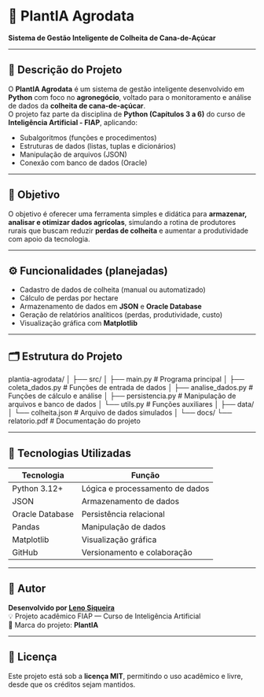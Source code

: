 # 🌾 PlantIA Agrodata

**Sistema de Gestão Inteligente de Colheita de Cana-de-Açúcar**

---

## 📘 Descrição do Projeto

O **PlantIA Agrodata** é um sistema de gestão inteligente desenvolvido em **Python** com foco no **agronegócio**, voltado para o monitoramento e análise de dados da **colheita de cana-de-açúcar**.  
O projeto faz parte da disciplina de **Python (Capítulos 3 a 6)** do curso de **Inteligência Artificial - FIAP**, aplicando:

- Subalgoritmos (funções e procedimentos)
- Estruturas de dados (listas, tuplas e dicionários)
- Manipulação de arquivos (JSON)
- Conexão com banco de dados (Oracle)

---

## 🧠 Objetivo

O objetivo é oferecer uma ferramenta simples e didática para **armazenar, analisar e otimizar dados agrícolas**, simulando a rotina de produtores rurais que buscam reduzir **perdas de colheita** e aumentar a produtividade com apoio da tecnologia.

---

## ⚙️ Funcionalidades (planejadas)

- Cadastro de dados de colheita (manual ou automatizado)
- Cálculo de perdas por hectare
- Armazenamento de dados em **JSON** e **Oracle Database**
- Geração de relatórios analíticos (perdas, produtividade, custo)
- Visualização gráfica com **Matplotlib**

---

## 🗂️ Estrutura do Projeto

plantia-agrodata/
│
├── src/
│ ├── main.py # Programa principal
│ ├── coleta_dados.py # Funções de entrada de dados
│ ├── analise_dados.py # Funções de cálculo e análise
│ ├── persistencia.py # Manipulação de arquivos e banco de dados
│ └── utils.py # Funções auxiliares
│
├── data/
│ └── colheita.json # Arquivo de dados simulados
│
└── docs/
└── relatorio.pdf # Documentação do projeto


---

## 🧩 Tecnologias Utilizadas

| Tecnologia | Função |
|-------------|--------|
| Python 3.12+ | Lógica e processamento de dados |
| JSON | Armazenamento de dados |
| Oracle Database | Persistência relacional |
| Pandas | Manipulação de dados |
| Matplotlib | Visualização gráfica |
| GitHub | Versionamento e colaboração |

---

## 👤 Autor

**Desenvolvido por [Leno Siqueira](https://github.com/Inosiqueira)**  
💡 Projeto acadêmico FIAP — Curso de Inteligência Artificial  
🌱 Marca do projeto: **PlantIA**

---

## 📜 Licença

Este projeto está sob a **licença MIT**, permitindo o uso acadêmico e livre, desde que os créditos sejam mantidos.

